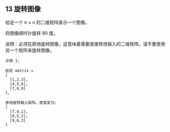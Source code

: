 ## 13 旋转图像

给定一个 n × n 的二维矩阵表示一个图像。

将图像顺时针旋转 90 度。

说明：必须在原地旋转图像，这意味着需要直接修改输入的二维矩阵。请不要使用另一个矩阵来旋转图像。

```
示例 1:

给定 matrix = 
[
  [1,2,3],
  [4,5,6],
  [7,8,9]
],

原地旋转输入矩阵，使其变为:
[
  [7,4,1],
  [8,5,2],
  [9,6,3]
]
```

[]()